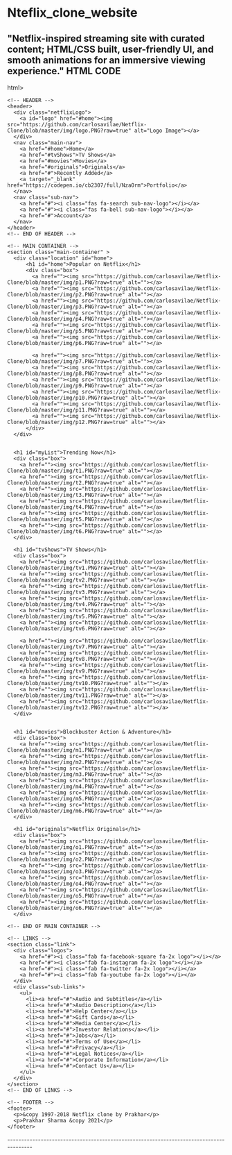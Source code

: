 # Nteflix_clone_website
"Netflix-inspired streaming site with curated content; HTML/CSS built, user-friendly UI, and smooth animations for an immersive viewing experience."
****HTML CODE****
----------------------------------------------------------------------------------------------------
html>
<head>
  <meta charset="utf-8" />
  <meta http-equiv="X-UA-Compatible" content="IE=edge">
  <title>Netflix</title>
  <meta name="viewport" content="width=device-width, initial-scale=1">
  <script defer src="https://use.fontawesome.com/releases/v5.1.0/js/all.js" integrity="sha384-3LK/3kTpDE/Pkp8gTNp2gR/2gOiwQ6QaO7Td0zV76UFJVhqLl4Vl3KL1We6q6wR9" crossorigin="anonymous"></script>

  <script src="main.js"></script>
  <link rel="stylesheet" href="/Users/prakharsharma/netflix clone prakhar.css">
</head>
<body>
  <div class="wrapper">

    <!-- HEADER -->
    <header>
      <div class="netflixLogo">
        <a id="logo" href="#home"><img src="https://github.com/carlosavilae/Netflix-Clone/blob/master/img/logo.PNG?raw=true" alt="Logo Image"></a>
      </div>      
      <nav class="main-nav">                
        <a href="#home">Home</a>
        <a href="#tvShows">TV Shows</a>
        <a href="#movies">Movies</a>
        <a href="#originals">Originals</a>
        <a href="#">Recently Added</a>
        <a target="_blank" href="https://codepen.io/cb2307/full/NzaOrm">Portfolio</a>        
      </nav>
      <nav class="sub-nav">
        <a href="#"><i class="fas fa-search sub-nav-logo"></i></a>
        <a href="#"><i class="fas fa-bell sub-nav-logo"></i></a>
        <a href="#">Account</a>        
      </nav>      
    </header>
    <!-- END OF HEADER -->
    
    <!-- MAIN CONTAINER -->
    <section class="main-container" >
      <div class="location" id="home">
          <h1 id="home">Popular on Netflix</h1>
          <div class="box">
            <a href=""><img src="https://github.com/carlosavilae/Netflix-Clone/blob/master/img/p1.PNG?raw=true" alt=""></a>
            <a href=""><img src="https://github.com/carlosavilae/Netflix-Clone/blob/master/img/p2.PNG?raw=true" alt=""></a>
            <a href=""><img src="https://github.com/carlosavilae/Netflix-Clone/blob/master/img/p3.PNG?raw=true" alt=""></a>
            <a href=""><img src="https://github.com/carlosavilae/Netflix-Clone/blob/master/img/p4.PNG?raw=true" alt=""></a>
            <a href=""><img src="https://github.com/carlosavilae/Netflix-Clone/blob/master/img/p5.PNG?raw=true" alt=""></a>
            <a href=""><img src="https://github.com/carlosavilae/Netflix-Clone/blob/master/img/p6.PNG?raw=true" alt=""></a>
    
            <a href=""><img src="https://github.com/carlosavilae/Netflix-Clone/blob/master/img/p7.PNG?raw=true" alt=""></a>
            <a href=""><img src="https://github.com/carlosavilae/Netflix-Clone/blob/master/img/p8.PNG?raw=true" alt=""></a>
            <a href=""><img src="https://github.com/carlosavilae/Netflix-Clone/blob/master/img/p9.PNG?raw=true" alt=""></a>
            <a href=""><img src="https://github.com/carlosavilae/Netflix-Clone/blob/master/img/p10.PNG?raw=true" alt=""></a>
            <a href=""><img src="https://github.com/carlosavilae/Netflix-Clone/blob/master/img/p11.PNG?raw=true" alt=""></a>
            <a href=""><img src="https://github.com/carlosavilae/Netflix-Clone/blob/master/img/p12.PNG?raw=true" alt=""></a>        
          </div>
      </div>
      

      <h1 id="myList">Trending Now</h1>
      <div class="box">
        <a href=""><img src="https://github.com/carlosavilae/Netflix-Clone/blob/master/img/t1.PNG?raw=true" alt=""></a>
        <a href=""><img src="https://github.com/carlosavilae/Netflix-Clone/blob/master/img/t2.PNG?raw=true" alt=""></a>
        <a href=""><img src="https://github.com/carlosavilae/Netflix-Clone/blob/master/img/t3.PNG?raw=true" alt=""></a>
        <a href=""><img src="https://github.com/carlosavilae/Netflix-Clone/blob/master/img/t4.PNG?raw=true" alt=""></a>
        <a href=""><img src="https://github.com/carlosavilae/Netflix-Clone/blob/master/img/t5.PNG?raw=true" alt=""></a>
        <a href=""><img src="https://github.com/carlosavilae/Netflix-Clone/blob/master/img/t6.PNG?raw=true" alt=""></a>                  
      </div>
      
      <h1 id="tvShows">TV Shows</h1>
      <div class="box">
        <a href=""><img src="https://github.com/carlosavilae/Netflix-Clone/blob/master/img/tv1.PNG?raw=true" alt=""></a>
        <a href=""><img src="https://github.com/carlosavilae/Netflix-Clone/blob/master/img/tv2.PNG?raw=true" alt=""></a>
        <a href=""><img src="https://github.com/carlosavilae/Netflix-Clone/blob/master/img/tv3.PNG?raw=true" alt=""></a>
        <a href=""><img src="https://github.com/carlosavilae/Netflix-Clone/blob/master/img/tv4.PNG?raw=true" alt=""></a>
        <a href=""><img src="https://github.com/carlosavilae/Netflix-Clone/blob/master/img/tv5.PNG?raw=true" alt=""></a>
        <a href=""><img src="https://github.com/carlosavilae/Netflix-Clone/blob/master/img/tv6.PNG?raw=true" alt=""></a>

        <a href=""><img src="https://github.com/carlosavilae/Netflix-Clone/blob/master/img/tv7.PNG?raw=true" alt=""></a>
        <a href=""><img src="https://github.com/carlosavilae/Netflix-Clone/blob/master/img/tv8.PNG?raw=true" alt=""></a>
        <a href=""><img src="https://github.com/carlosavilae/Netflix-Clone/blob/master/img/tv9.PNG?raw=true" alt=""></a>
        <a href=""><img src="https://github.com/carlosavilae/Netflix-Clone/blob/master/img/tv10.PNG?raw=true" alt=""></a>
        <a href=""><img src="https://github.com/carlosavilae/Netflix-Clone/blob/master/img/tv11.PNG?raw=true" alt=""></a>
        <a href=""><img src="https://github.com/carlosavilae/Netflix-Clone/blob/master/img/tv12.PNG?raw=true" alt=""></a>              
      </div>
      

      <h1 id="movies">Blockbuster Action & Adventure</h1>
      <div class="box">
        <a href=""><img src="https://github.com/carlosavilae/Netflix-Clone/blob/master/img/m1.PNG?raw=true" alt=""></a>
        <a href=""><img src="https://github.com/carlosavilae/Netflix-Clone/blob/master/img/m2.PNG?raw=true" alt=""></a>
        <a href=""><img src="https://github.com/carlosavilae/Netflix-Clone/blob/master/img/m3.PNG?raw=true" alt=""></a>
        <a href=""><img src="https://github.com/carlosavilae/Netflix-Clone/blob/master/img/m4.PNG?raw=true" alt=""></a>
        <a href=""><img src="https://github.com/carlosavilae/Netflix-Clone/blob/master/img/m5.PNG?raw=true" alt=""></a>
        <a href=""><img src="https://github.com/carlosavilae/Netflix-Clone/blob/master/img/m6.PNG?raw=true" alt=""></a>                
      </div>

      <h1 id="originals">Netflix Originals</h1>
      <div class="box">
        <a href=""><img src="https://github.com/carlosavilae/Netflix-Clone/blob/master/img/o1.PNG?raw=true" alt=""></a>
        <a href=""><img src="https://github.com/carlosavilae/Netflix-Clone/blob/master/img/o2.PNG?raw=true" alt=""></a>
        <a href=""><img src="https://github.com/carlosavilae/Netflix-Clone/blob/master/img/o3.PNG?raw=true" alt=""></a>
        <a href=""><img src="https://github.com/carlosavilae/Netflix-Clone/blob/master/img/o4.PNG?raw=true" alt=""></a>
        <a href=""><img src="https://github.com/carlosavilae/Netflix-Clone/blob/master/img/o5.PNG?raw=true" alt=""></a>
        <a href=""><img src="https://github.com/carlosavilae/Netflix-Clone/blob/master/img/o6.PNG?raw=true" alt=""></a>                
      </div>
     
    <!-- END OF MAIN CONTAINER -->

    <!-- LINKS -->
    <section class="link">
      <div class="logos">
        <a href="#"><i class="fab fa-facebook-square fa-2x logo"></i></a>
        <a href="#"><i class="fab fa-instagram fa-2x logo"></i></a>
        <a href="#"><i class="fab fa-twitter fa-2x logo"></i></a>
        <a href="#"><i class="fab fa-youtube fa-2x logo"></i></a>
      </div>
      <div class="sub-links">
        <ul>
          <li><a href="#">Audio and Subtitles</a></li>
          <li><a href="#">Audio Description</a></li>
          <li><a href="#">Help Center</a></li>
          <li><a href="#">Gift Cards</a></li>
          <li><a href="#">Media Center</a></li>
          <li><a href="#">Investor Relations</a></li>
          <li><a href="#">Jobs</a></li>
          <li><a href="#">Terms of Use</a></li>
          <li><a href="#">Privacy</a></li>
          <li><a href="#">Legal Notices</a></li>
          <li><a href="#">Corporate Information</a></li>
          <li><a href="#">Contact Us</a></li>
        </ul>
      </div>
    </section>
    <!-- END OF LINKS -->

    <!-- FOOTER -->
    <footer>
      <p>&copy 1997-2018 Netflix clone by Prakhar</p>
      <p>Prakhar Sharma &copy 2021</p>
    </footer>
  </div>
</body>
</html>
---------------------------------------------------------------------------------------
